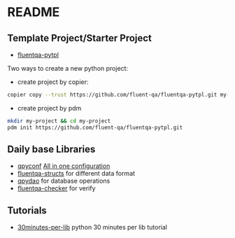 # README

## Template Project/Starter Project

- [fluentqa-pytpl](https://github.com/fluent-qa/fluentqa-pytpl.git)

Two ways to create a new python project:

- create project by copier:

```sh
copier copy --trust https://github.com/fluent-qa/fluentqa-pytpl.git my-project
```

- create project by pdm

```sh
mkdir my-project && cd my-project
pdm init https://github.com/fluent-qa/fluentqa-pytpl.git
```

## Daily base Libraries

- [qpyconf](https://github.com/fluent-qa/qpyconf.git) [All in one configuration](https://github.com/fluent-qa/qpyconf/blob/main/README.md)
- [fluentqa-structs](https://github.com/fluent-qa/fluent-structs) for different data format
- [qpydao](https://github.com/fluent-qa/fluentqa-pdao.git) for database operations
- [fluentqa-checker](https://github.com/fluent-qa/fluentqa-checker.git) for verify


## Tutorials

- [30minutes-per-lib](https://github.com/fluent-qa/pyqa-30min.git) python 30 minutes per lib tutorial
